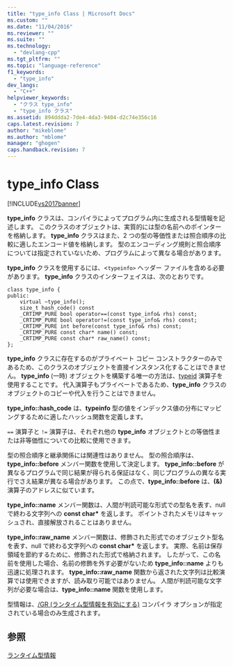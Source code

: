 ```yaml
---
title: "type_info Class | Microsoft Docs"
ms.custom: ""
ms.date: "11/04/2016"
ms.reviewer: ""
ms.suite: ""
ms.technology: 
  - "devlang-cpp"
ms.tgt_pltfrm: ""
ms.topic: "language-reference"
f1_keywords: 
  - "type_info"
dev_langs: 
  - "C++"
helpviewer_keywords: 
  - "クラス type_info"
  - "type_info クラス"
ms.assetid: 894ddda2-7de4-4da3-9404-d2c74e356c16
caps.latest.revision: 7
author: "mikeblome"
ms.author: "mblome"
manager: "ghogen"
caps.handback.revision: 7
---
```

# type_info Class
[!INCLUDE[vs2017banner](../assembler/inline/includes/vs2017banner.md)]

**type\_info** クラスは、コンパイラによってプログラム内に生成される型情報を記述します。  このクラスのオブジェクトは、実質的には型の名前へのポインターを格納します。  **type\_info** クラスはまた、2 つの型の等価性または照合順序の比較に適したエンコード値を格納します。  型のエンコーディング規則と照合順序については指定されていないため、プログラムによって異なる場合があります。  
  
 **type\_info** クラスを使用するには、\<`typeinfo>` ヘッダー ファイルを含める必要があります。  **type\_info** クラスのインターフェイスは、次のとおりです。  
  
```  
class type_info {  
public:  
    virtual ~type_info();  
    size_t hash_code() const  
    _CRTIMP_PURE bool operator==(const type_info& rhs) const;  
    _CRTIMP_PURE bool operator!=(const type_info& rhs) const;  
    _CRTIMP_PURE int before(const type_info& rhs) const;  
    _CRTIMP_PURE const char* name() const;  
    _CRTIMP_PURE const char* raw_name() const;  
};  
```  
  
 **type\_info** クラスに存在するのがプライベート コピー コンストラクターのみであるため、このクラスのオブジェクトを直接インスタンス化することはできません。  **type\_info** \(一時\) オブジェクトを構築する唯一の方法は、[typeid](../cpp/typeid-operator.md) 演算子を使用することです。  代入演算子もプライベートであるため、**type\_info** クラスのオブジェクトのコピーや代入を行うことはできません。  
  
 **type\_info::hash\_code** は、**typeinfo** 型の値をインデックス値の分布にマッピングするために適したハッシュ関数を定義します。  
  
 `==` 演算子と `!=` 演算子は、それぞれ他の **type\_info** オブジェクトとの等価性または非等価性についての比較に使用できます。  
  
 型の照合順序と継承関係には関連性はありません。  型の照合順序は、**type\_info::before** メンバー関数を使用して決定します。  **type\_info::before** が異なるプログラムで同じ結果が得られる保証はなく、同じプログラムの異なる実行でさえ結果が異なる場合があります。  この点で、**type\_info::before** は、**\(&\)** 演算子のアドレスに似ています。  
  
 **type\_info::name** メンバー関数は、人間が判読可能な形式での型名を表す、null で終わる文字列への **const char\*** を返します。  ポイントされたメモリはキャッシュされ、直接解放されることはありません。  
  
 **type\_info::raw\_name** メンバー関数は、修飾された形式でのオブジェクト型名を表す、null で終わる文字列への **const char\*** を返します。  実際、名前は保存領域を節約するために、修飾された形式で格納されます。  したがって、この名前を使用した場合、名前の修飾を外す必要がないため **type\_info::name** よりも迅速に処理されます。  **type\_info::raw\_name** 関数から返された文字列は比較演算では使用できますが、読み取り可能ではありません。  人間が判読可能な文字列が必要な場合は、**type\_info::name** 関数を使用します。  
  
 型情報は、[\/GR \(ランタイム型情報を有効にする\)](../Topic/-GR%20\(Enable%20Run-Time%20Type%20Information\).md) コンパイラ オプションが指定されている場合のみ生成されます。  
  
## 参照  
 [ランタイム型情報](../Topic/Run-Time%20Type%20Information.md)